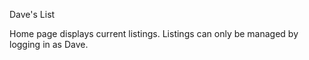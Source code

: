Dave's List

Home page displays current listings. Listings can only be managed by logging in as Dave.